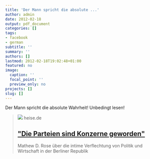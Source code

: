 ```yaml
---
title: 'Der Mann spricht die absolute ...'
author: admin
date: 2012-02-18
output: pdf_document
categories: []
tags:
- facebook
- german
subtitle: ''
summary: ''
authors: []
lastmod: 2012-02-18T19:02:48+01:00
featured: no
image:
  caption: ''
  focal_point: ''
  preview_only: no
projects: []
slug: []
---
```

Der Mann spricht die absolute Wahrheit! Unbedingt lesen!
> [![](https://heise.cloudimg.io/bound/1200x1200/q85.png-lossy-85.webp-lossy-85.foil1/_www-heise-de_/tp/imgs/89/1/9/4/6/0/5/1/58cb07b3d2629675.jpeg)](http://www.heise.de/tp/artikel/36/36290/1.html)
> heise.de
> ## ["Die Parteien sind Konzerne geworden"](http://www.heise.de/tp/artikel/36/36290/1.html)
>
>Mathew D. Rose über die intime Verflechtung von Politik und Wirtschaft in der Berliner Republik

